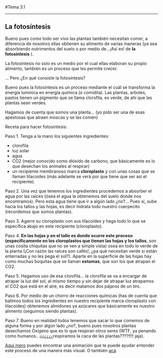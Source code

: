 #Tema 3.1
______________________________________________________

## La fotosíntesis

Bueno pues como todo ser vivo las plantas también necesitan comer, a diferencia de nosotros ellas obtienen su alimento de varias maneras (ya sea absorbiendo nutrimentos del suelo o por medio de...¡Así es! de **la fotosíntesis** ).

La fotosíntesis no solo es un medio por el cual ellas elaboran su propio alimento, también es un proceso que les permite crecer.

... Pero ¿En qué consiste la fotosíntesis?

Bueno pues la fotosíntesis es un proceso mediante el cuál se transforma la energía lumínica en energía química (o comidita). Las plantas, arboles, pastos tienen un pigmento que se llama clorofila, es verde, de ahí que las plantas sean verdes.

Hagamos de cuenta que somos una planta... (yo pido ser una de esas apestosas que atraen moscas y se las comen)

Receta para hacer fotosíntesis:

Paso 1. Tenga a la mano los siguientes ingredientes:

* clorofila
* luz solar
* agua
* CO2 (mejor conocido como dióxido de carbono, que básicamente es lo que desechan los animales al respirar)
* un recipiente membranoso marca **cloroplasto** y con unas cosas que se llaman tilacoides (más adelante se verá por que tiene que ser asi el recipiente).


Paso 2. Una vez que tenemos los ingredientes procedemos a absorber el agua por las raíces (ósea el agua la obtenemos del suelo donde nos encontramos).
Pero esta agua tiene que ir a algún lado ¿no?... Pues sí, sube hacia los tallos y las hojas, es decir hidrata todo nuestro cuerpecito (recordemos que somos plantas).

Paso 3. Agarre su cloroplasto con sus tilacoides y haga todo lo que se especifica abajo en este recipiente (cloroplasto). 

Paso 4. **En las hojas y en el tallo es donde ocurre este proceso (específicamente en los cloroplastos que tienen las hojas y los tallos**, son unas cosita chiquitas que no se ven a simple vista) osea en todo lo verde de la planta (¡Con razón las raíces son cafés!, ¿pa qué necesitan verde si están enterradas y no les pega el sol?). Aparte en la superficie de las hojas hay como muchas boquitas que se llaman **estomas**, que son los que atrapan el CO2.

Paso 5. Hagamos uso de esa clorofila... la clorofila se va a encargar de atrapar la luz del sol, al mismo tiempo y sin dejar de atrapar luz atrapamos el CO2 que está en el aire, es decir matamos dos pájaros de un tiro.

Paso 6. Por medio de un chorro de reacciones químicas (has de cuenta que batimos todos los ingredientes en nuestro recipiente marca cloroplasto con tilacoides) obtenemos almidones ya azúcares que básicamente es nuestro alimento (seguimos siendo plantas).

Paso 7. Bueno en realidad todos tenemos que sacar lo que comemos de alguna forma y por algún lado ¿no?, bueno pues nosotros plantas desechamos Oxígeno que es lo que respiran otros seres (WTF, ya penando como humanos.. ¡¡¡¡¿¿¿¿respiramos la caca de las plantas????!!!! jaja).


[Aquí mero](https://www.youtube.com/watch?v=pTxrkIKKDUc) puedes encontrar una animación que te puede ayudar entender este proceso de una manera más visual.
O también [acá](http://www.conafor.gob.mx/biblioteca/Fotosintesis.pdf)
